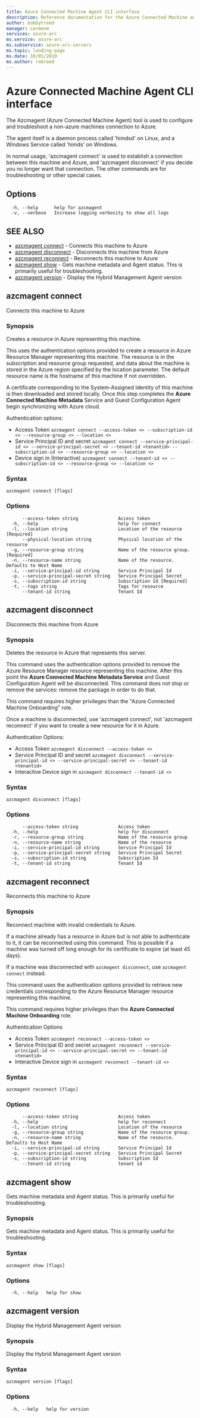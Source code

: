 ```yaml
---
title: Azure Connected Machine Agent CLI interface
description: Reference documentation for the Azure Connected Machine agent CLI
author: bobbytreed
manager: carmonm
services: azure-arc
ms.service: azure-arc
ms.subservice: azure-arc-servers
ms.topic: landing-page
ms.date: 10/01/2019
ms.author: robreed
---
```

# Azure Connected Machine Agent CLI interface

The Azcmagent (Azure Connected Machine Agent) tool is used to configure and troubleshoot a non-azure machines connection to Azure.

The agent itself is a daemon process called 'himdsd' on Linux, and a Windows Service called 'himds' on Windows.

In normal usage, 'azcmagent connect' is used to establish a connection between this machine and Azure, and
'azcmagent disconnect' if you decide you no longer want that connection. The other commands are for troubleshooting
or other special cases.

## Options

```none
  -h, --help      help for azcmagent
  -v, --verbose   Increase logging verbosity to show all logs
```

## SEE ALSO

* [azcmagent connect](#azcmagent-connect) - Connects this machine to Azure
* [azcmagent disconnect](#azcmagent-disconnect) - Disconnects this machine from Azure
* [azcmagent reconnect](#azcmagent-reconnect) - Reconnects this machine to Azure
* [azcmagent show](#azcmagent-show) - Gets machine metadata and Agent status. This is primarily useful for troubleshooting.
* [azcmagent version](#azcmagent-version) - Display the Hybrid Management Agent version

## azcmagent connect

Connects this machine to Azure

### Synopsis

Creates a resource in Azure representing this machine.

This uses the authentication options provided to create a resource in Azure Resource Manager
representing this machine. The resource is in the subscription and resource group requested,
and data about the machine is stored in the Azure region specified by the location parameter.
The default resource name is the hostname of this machine if not overridden.

A certificate corresponding to the System-Assigned Identity of this machine is then downloaded
and stored locally. Once this step completes the **Azure Connected Machine Metadata** Service and Guest
Configuration Agent begin synchronizing with Azure cloud.

Authentication options:

* Access Token
 `azcmagent connect --access-token <> --subscription-id <> --resource-group <> --location <>`
* Service Principal ID and secret 
 `azcmagent connect --service-principal-id <> --service-principal-secret <> --tenant-id <tenantid> --subscription-id <> --resource-group <> --location <>`
* Device sign in (Interactive)
 `azcmagent connect --tenant-id <> --subscription-id <> --resource-group <> --location <>`

### Syntax

```none
azcmagent connect [flags]
```

### Options

```none
      --access-token string               Access token
  -h, --help                              help for connect
  -l, --location string                   Location of the resource [Required]
      --physical-location string          Physical location of the resource
  -g, --resource-group string             Name of the resource group. [Required]
  -n, --resource-name string              Name of the resource. Defaults to Host Name
  -i, --service-principal-id string       Service Principal Id
  -p, --service-principal-secret string   Service Principal Secret
  -s, --subscription-id string            Subscription Id [Required]
  -t, --tags string                       Tags for resource
      --tenant-id string                  Tenant Id
```

## azcmagent disconnect

Disconnects this machine from Azure

### Synopsis

Deletes the resource in Azure that represents this server.

This command uses the authentication options provided to remove the Azure Resource Manager
resource representing this machine. After this point the **Azure Connected Machine Metadata Service**
and Guest Configuration Agent will be disconnected. This command does not stop or remove
the services: remove the package in order to do that.

This command requires higher privileges than the "Azure Connected Machine Onboarding" role.

Once a machine is disconnected, use 'azcmagent connect', not 'azcmagent reconnect' if you want to create
a new resource for it in Azure.

Authentication Options:

* Access Token
 `azcmagent disconnect --access-token <>`
* Service Principal ID and secret
 `azcmagent disconnect --service-principal-id <> --service-principal-secret <> --tenant-id <tenantid>`
* Interactive Device sign in
 `azcmagent disconnect --tenant-id <>`

### Syntax

```none
azcmagent disconnect [flags]
```

### Options

```none
      --access-token string               Access token
  -h, --help                              help for disconnect
  -r, --resource-group string             Name of the resource group
  -n, --resource-name string              Name of the resource
  -i, --service-principal-id string       Service Principal Id
  -p, --service-principal-secret string   Service Principal Secret
  -s, --subscription-id string            Subscription Id
  -t, --tenant-id string                  Tenant Id
```

## azcmagent reconnect

Reconnects this machine to Azure

### Synopsis

Reconnect machine with invalid credentials to Azure.

If a machine already has a resource in Azure but is not able to authenticate to it, it can
be reconnected using this command. This is possible if a machine was turned off long enough
for its certificate to expire (at least 45 days).

If a machine was disconnected with `azcmagent disconnect`, use `azcmagent connect` instead.

This command uses the authentication options provided to retrieve new credentials corresponding
to the Azure Resource Manager resource representing this machine.

This command requires higher privileges than the **Azure Connected Machine Onboarding** role.

Authentication Options

* Access Token
 `azcmagent reconnect --access-token <>`
* Service Principal ID and secret
 `azcmagent reconnect --service-principal-id <> --service-principal-secret <> --tenant-id <tenantid>`
* Interactive Device sign in
 `azcmagent reconnect --tenant-id <>`

### Syntax

```none
azcmagent reconnect [flags]
```

### Options

```none
      --access-token string               Access token
  -h, --help                              help for reconnect
  -l, --location string                   Location of the resource
  -g, --resource-group string             Name of the resource group.
  -n, --resource-name string              Name of the resource. Defaults to Host Name
  -i, --service-principal-id string       Service Principal Id
  -p, --service-principal-secret string   Service Principal Secret
  -s, --subscription-id string            Subscription Id
      --tenant-id string                  tenant id
```

## azcmagent show

Gets machine metadata and Agent status. This is primarily useful for troubleshooting.

### Synopsis

Gets machine metadata and Agent status. This is primarily useful for troubleshooting.


### Syntax

```
azcmagent show [flags]
```

### Options

```
  -h, --help   help for show
```

## azcmagent version

Display the Hybrid Management Agent version

### Synopsis

Display the Hybrid Management Agent version

### Syntax

```none
azcmagent version [flags]
```

### Options

```none
  -h, --help   help for version
```
